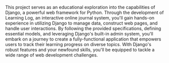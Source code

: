 This project serves as an educational exploration into the capabilities of Django, a powerful web framework for Python. Through the development of Learning Log, an interactive online journal system, you'll gain hands-on experience in utilizing Django to manage data, construct web pages, and handle user interactions. By following the provided specifications, defining essential models, and leveraging Django's built-in admin system, you'll embark on a journey to create a fully-functional application that empowers users to track their learning progress on diverse topics. With Django's robust features and your newfound skills, you'll be equipped to tackle a wide range of web development challenges.
